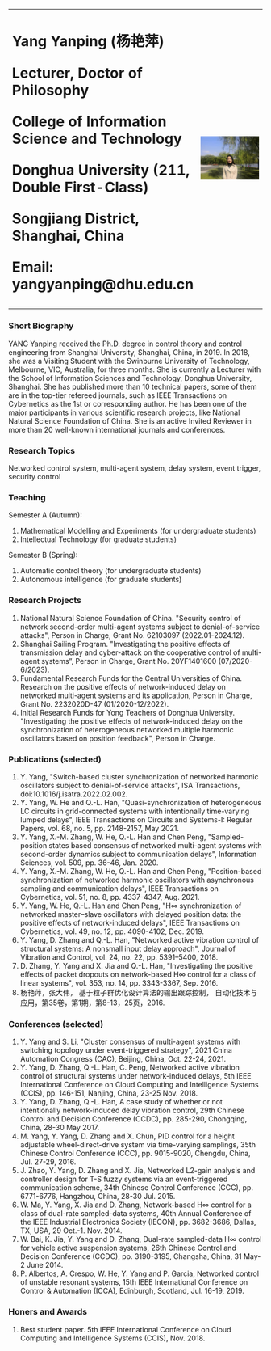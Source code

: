 
<table border="0">
      <tr>
            <td width="60%">
                  <h1> Yang Yanping (杨艳萍)
                        <p><b> Lecturer, Doctor of Philosophy </p></b>
                        <p><b> College of Information Science and Technology </p></b> 
                  <p><b> Donghua University (211, Double First-Class) </p></b>
            <p><b> Songjiang District, Shanghai, China </p></b>
            <p><b> Email: yangyanping@dhu.edu.cn </p></b>
            </td>
            <td width="40%">
      <img src="/wo.jpg"width="100%">
      </td>
      </tr>
      </table>

### Short Biography

YANG Yanping received the Ph.D. degree in control theory and control engineering from Shanghai University, Shanghai, China, in 2019. In 2018, she was a Visiting Student with the Swinburne University of Technology, Melbourne, VIC, Australia, for three months. She is currently a Lecturer with the School of Information Sciences and Technology, Donghua University, Shanghai. She has published more than 10 technical papers, some of them are in the top-tier refereed journals, such as IEEE Transactions on Cybernetics as the 1st or corresponding author. He has been one of the major participants in various scientific research projects, like National Natural Science Foundation of China. She is an active Invited Reviewer in more than 20 well-known international journals and conferences.

### Research Topics

Networked control system, multi-agent system, delay system, event trigger, security control

### Teaching

Semester A (Autumn):
1. Mathematical Modelling and Experiments (for undergraduate students)
2. Intellectual Technology (for graduate students)

Semester B (Spring):
1. Automatic control theory (for undergraduate students)
2. Autonomous intelligence (for graduate students)

### Research Projects

1. National Natural Science Foundation of China. "Security control of network second-order multi-agent systems subject to denial-of-service attacks", Person in Charge, Grant No. 62103097 (2022.01-2024.12).
2. Shanghai Sailing Program. "Investigating the positive effects of transmission delay and cyber-attack on the cooperative control of multi-agent systems”, Person in Charge, Grant No. 20YF1401600 (07/2020-6/2023).
3. Fundamental Research Funds for the Central Universities of China. Research on the positive effects of network-induced delay on networked multi-agent systems and its application, Person in Charge, Grant No. 2232020D-47 (01/2020-12/2022).
4. Initial Research Funds for Yong Teachers of Donghua University. "Investigating the positive effects of network-induced delay on the synchronization of heterogeneous networked multiple harmonic oscillators based on position feedback", Person in Charge. 

### Publications (selected)

1. Y. Yang, "Switch-based cluster synchronization of networked harmonic oscillators subject to denial-of-service attacks", ISA Transactions, doi:10.1016/j.isatra.2022.02.002.
2. Y. Yang, W. He and Q.-L. Han, "Quasi-synchronization of heterogeneous LC circuits in grid-connected systems with intentionally time-varying lumped delays", IEEE Transactions on Circuits and Systems-I: Regular Papers, vol. 68, no. 5, pp. 2148-2157, May 2021.
3. Y. Yang, X.-M. Zhang, W. He, Q.-L. Han and Chen Peng, "Sampled-position states based consensus of networked multi-agent systems with second-order dynamics subject to communication delays", Information Sciences, vol. 509, pp. 36-46, Jan. 2020.
4. Y. Yang, X.-M. Zhang, W. He, Q.-L. Han and Chen Peng, "Position-based synchronization of networked harmonic oscillators with asynchronous sampling and communication delays", IEEE Transactions on Cybernetics, vol. 51, no. 8, pp. 4337-4347, Aug. 2021. 
5. Y. Yang, W. He, Q.-L. Han and Chen Peng, "H∞ synchronization of networked master–slave oscillators with delayed position data: the
positive effects of network-induced delays", IEEE Transactions on Cybernetics, vol. 49, no. 12, pp. 4090-4102, Dec. 2019.
6. Y. Yang, D. Zhang and Q.-L. Han, "Networked active vibration control of structural systems: A nonsmall input delay approach", Journal of Vibration and Control, vol. 24, no. 22, pp. 5391–5400, 2018.
7. D. Zhang, Y. Yang and X. Jia and Q.-L. Han, "Investigating the positive effects of packet dropouts on network-based H∞ control for a class of linear systems",  vol. 353, no. 14, pp. 3343-3367, Sep. 2016.
9. 杨艳萍，张大伟， 基于粒子群优化设计算法的输出跟踪控制， 自动化技术与应用，第35卷，第1期，第8-13，25页，2016.

### Conferences (selected)

1. Y. Yang and S. Li, "Cluster consensus of multi-agent systems with switching topology under event-triggered strategy", 2021 China Automation Congress (CAC), Beijing, China, Oct. 22-24, 2021. 
2. Y. Yang, D. Zhang, Q.-L. Han, C. Peng, Networked active vibration control of structural systems under network-induced delays, 5th IEEE International Conference on Cloud Computing and Intelligence Systems (CCIS), pp. 146-151, Nanjing, China, 23-25 Nov. 2018.
3. Y. Yang, D. Zhang, Q.-L. Han, A case study of whether or not intentionally network-induced delay vibration control, 29th Chinese Control and Decision Conference (CCDC), pp. 285-290, Chongqing, China, 28-30 May 2017.
4. M. Yang, Y. Yang, D. Zhang and X. Chun, PID control for a height adjustable wheel-direct-drive system via time-varying samplings, 35th Chinese Control Conference (CCC), pp. 9015-9020, Chengdu, China, Jul. 27-29, 2016.
5. J. Zhao, Y. Yang, D. Zhang and X. Jia, Networked L2-gain analysis and controller design for T-S fuzzy systems via an event-triggered communication scheme, 34th Chinese Control Conference (CCC), pp. 6771-6776, Hangzhou, China, 28-30 Jul. 2015.
6. W. Ma, Y. Yang, X. Jia and D. Zhang, Network-based H∞  control for a class of dual-rate sampled-data systems, 40th Annual Conference of the IEEE Industrial Electronics Society (IECON), pp. 3682-3686, Dallas, TX, USA, 29 Oct.-1. Nov. 2014.
7. W. Bai, K. Jia, Y. Yang and D. Zhang, Dual-rate sampled-data H∞ control for vehicle active suspension systems, 26th Chinese Control and Decision Conference (CCDC), pp. 3190-3195, Changsha, China, 31 May-2 June 2014.
8. P. Albertos, A. Crespo, W. He, Y. Yang and P. Garcia, Networked control of unstable resonant systems, 15th IEEE International Conference on Control & Automation (ICCA), Edinburgh, Scotland, Jul. 16-19, 2019.

### Honers and Awards

1. Best student paper. 5th IEEE International Conference on Cloud Computing and Intelligence Systems (CCIS), Nov. 2018.
